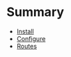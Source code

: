# Summary

* [Install](README.md#install)
* [Configure](README.md#configure)
* [Routes](README.md#routes)
